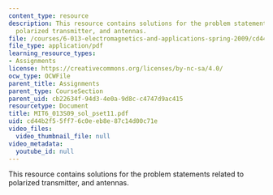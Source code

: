 ```yaml
---
content_type: resource
description: This resource contains solutions for the problem statements related to
  polarized transmitter, and antennas.
file: /courses/6-013-electromagnetics-and-applications-spring-2009/cd44b2f55ff76c0eeb8e87c14d00c71e_MIT6_013S09_sol_pset11.pdf
file_type: application/pdf
learning_resource_types:
- Assignments
license: https://creativecommons.org/licenses/by-nc-sa/4.0/
ocw_type: OCWFile
parent_title: Assignments
parent_type: CourseSection
parent_uid: cb22634f-94d3-4e0a-9d8c-c4747d9ac415
resourcetype: Document
title: MIT6_013S09_sol_pset11.pdf
uid: cd44b2f5-5ff7-6c0e-eb8e-87c14d00c71e
video_files:
  video_thumbnail_file: null
video_metadata:
  youtube_id: null
---
```

This resource contains solutions for the problem statements related to polarized transmitter, and antennas.